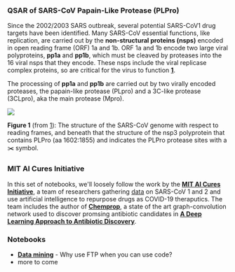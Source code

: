 ### QSAR of SARS-CoV Papain-Like Protease (PLPro)

Since the 2002/2003 SARS outbreak, several potential SARS-CoV1 drug targets have been identified. Many SARS-CoV essential functions, like replication, are carried out by the **non-structural proteins (nsps)**  encoded in open reading frame (ORF) 1a and 1b. ORF 1a and 1b encode two large viral polyproteins, **pp1a** and **pp1b**, which must be cleaved by proteases into the 16 viral nsps that they encode. These nsps include the viral replicase complex proteins, so are critical for the virus to function [**1**](https://www.sciencedirect.com/science/article/pii/S0166354214003660?via%3Dihub#f0005).

The processing of **pp1a** and **pp1b** are carried out by two virally encoded proteases, the papain-like protease (PLpro) and a 3C-like protease (3CLpro), aka the main protease (Mpro).


![](https://ars.els-cdn.com/content/image/1-s2.0-S0166354214003660-gr1.jpg)

**Figure  1** (from [1](https://www.sciencedirect.com/science/article/pii/S0166354214003660?via%3Dihub#f0005)): The structure of the SARS-CoV genome with respect to reading frames, and beneath that the structure of the nsp3 polyprotein that contains PLPro (aa 1602:1855) and indicates the PLPro protease sites with a ✂️ symbol.

### MIT AI Cures Initiative

In this set of notebooks, we'll loosely follow the work by the [**MIT AI Cures Initiative**](https://www.aicures.mit.edu/data), a team of researchers gathering [data](https://www.aicures.mit.edu/data) on SARS-CoV 1 and 2 and use artificial intelligence to repurpose drugs as COVID-19 theraputics. The team includes the author of [**Chemprop**](https://github.com/yangkevin2/chemprop), a state of the art graph-convolution network used to discover promsing antibiotic candidates in [**A Deep Learning Approach to Antibiotic Discovery**](https://www.cell.com/cell/fulltext/S0092-8674(20)30102-1).

### Notebooks
* [**Data mining**](https://github.com/UoMMIB/Python-Club/blob/master/Tutorials/PL-Pro/PL-Pro-Part1-DataAcquisition.ipynb) - Why use FTP when you can use code?
* more to come
